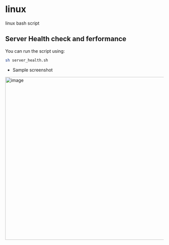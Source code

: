 # linux
linux bash script

## Server Health check and ferformance
You can run the script using:

```bash
sh server_health.sh
```
* Sample screenshot
<img width="543" height="519" alt="image" src="https://github.com/user-attachments/assets/54b1e22f-d33e-4c9b-97d5-40ac75aabf85" />
